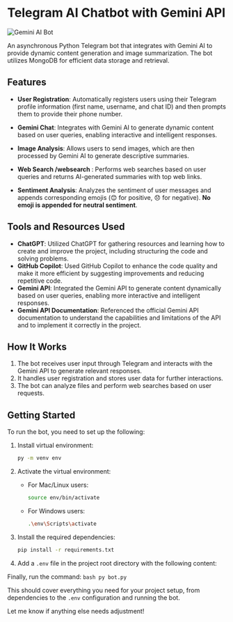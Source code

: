 # Telegram AI Chatbot with Gemini API

![Gemini AI Bot](https://png.pngtree.com/background/20231030/original/pngtree-d-render-of-an-adorable-ai-bot-helper-ideal-for-business-picture-image_5810378.jpg)


An asynchronous Python Telegram bot that integrates with Gemini AI to provide dynamic content generation and image summarization. The bot utilizes MongoDB for efficient data storage and retrieval.

## Features

- **User Registration**: Automatically registers users using their Telegram profile information (first name, username, and chat ID) and then prompts them to provide their phone number.
- **Gemini Chat**: Integrates with Gemini AI to generate dynamic content based on user queries, enabling interactive and intelligent responses.

- **Image Analysis**: Allows users to send images, which are then processed by Gemini AI to generate descriptive summaries.

- **Web Search /websearch <query>**: Performs web searches based on user queries and returns AI-generated summaries with top web links.

- **Sentiment Analysis**: Analyzes the sentiment of user messages and appends corresponding emojis (😊 for positive, 😞 for negative). **No emoji is appended for neutral sentiment**.

## Tools and Resources Used

- **ChatGPT**: Utilized ChatGPT for gathering resources and learning how to create and improve the project, including structuring the code and solving problems.
- **GitHub Copilot**: Used GitHub Copilot to enhance the code quality and make it more efficient by suggesting improvements and reducing repetitive code.
- **Gemini API**: Integrated the Gemini API to generate content dynamically based on user queries, enabling more interactive and intelligent responses.
- **Gemini API Documentation**: Referenced the official Gemini API documentation to understand the capabilities and limitations of the API and to implement it correctly in the project.

## How It Works

1. The bot receives user input through Telegram and interacts with the Gemini API to generate relevant responses.
2. It handles user registration and stores user data for further interactions.
3. The bot can analyze files and perform web searches based on user requests.

## Getting Started

To run the bot, you need to set up the following:

1. Install virtual environment:
    ```bash
    py -m venv env
    ```

2. Activate the virtual environment:
    - For Mac/Linux users:
      ```bash
      source env/bin/activate
      ```
    - For Windows users:
      ```bash
      .\env\Scripts\activate
      ```

3. Install the required dependencies:
   ```bash
   pip install -r requirements.txt
    ```

4. Add a `.env` file in the project root directory with the following content:

Finally, run the command:
    ```bash
    py bot.py
    ```


This should cover everything you need for your project setup, from dependencies to the `.env` configuration and running the bot.

Let me know if anything else needs adjustment!
